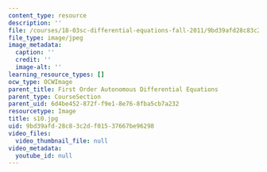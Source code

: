 ```yaml
---
content_type: resource
description: ''
file: /courses/18-03sc-differential-equations-fall-2011/9bd39afd28c83c2df01537667be96298_s10.jpg
file_type: image/jpeg
image_metadata:
  caption: ''
  credit: ''
  image-alt: ''
learning_resource_types: []
ocw_type: OCWImage
parent_title: First Order Autonomous Differential Equations
parent_type: CourseSection
parent_uid: 6d4be452-872f-f9e1-8e76-8fba5cb7a232
resourcetype: Image
title: s10.jpg
uid: 9bd39afd-28c8-3c2d-f015-37667be96298
video_files:
  video_thumbnail_file: null
video_metadata:
  youtube_id: null
---
```

